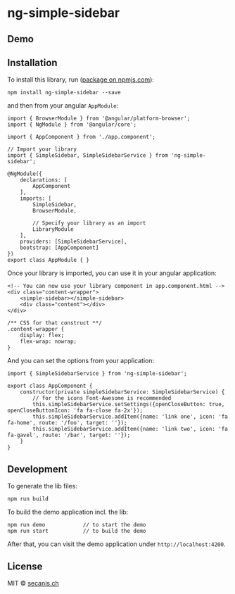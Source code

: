 # ng-simple-sidebar

## Demo



## Installation

To install this library, run ([package on npmjs.com](https://www.npmjs.com/package/ng-simple-sidebar)):

	npm install ng-simple-sidebar --save

and then from your angular `AppModule`:

	import { BrowserModule } from '@angular/platform-browser';
	import { NgModule } from '@angular/core';
	
	import { AppComponent } from './app.component';
	
	// Import your library
	import { SimpleSidebar, SimpleSidebarService } from 'ng-simple-sidebar';
	
	@NgModule({
		declarations: [
			AppComponent
		],
		imports: [
			SimpleSidebar,
			BrowserModule,
		
			// Specify your library as an import
			LibraryModule
		],
		providers: [SimpleSidebarService],
		bootstrap: [AppComponent]
	})
	export class AppModule { }

Once your library is imported, you can use it in your angular application:

	<!-- You can now use your library component in app.component.html -->
	<div class="content-wrapper">
		<simple-sidebar></simple-sidebar>
		<div class="content"></div>
	</div>

	/** CSS for that construct **/
	.content-wrapper {
		display: flex;
		flex-wrap: nowrap;
	}
	

And you can set the options from your application:

	import { SimpleSidebarService } from 'ng-simple-sidebar';
	
	export class AppComponent {
	    constructor(private simpleSidebarService: SimpleSidebarService) {
	        // for the icons Font-Awesome is recommended
	        this.simpleSidebarService.setSettings({openCloseButton: true, openCloseButtonIcon: 'fa fa-close fa-2x'});
	        this.simpleSidebarService.addItem({name: 'link one', icon: 'fa fa-home', route: '/foo', target: ''});
	        this.simpleSidebarService.addItem({name: 'link two', icon: 'fa fa-gavel', route: '/bar', target: ''});
	    }
	}


## Development

To generate the lib files:

	npm run build

To build the demo application incl. the lib:

	npm run demo			// to start the demo
	npm run start   		// to build the demo

After that, you can visit the demo application under `http://localhost:4200`.
	

## License

MIT © [secanis.ch](mailto:support@secanis.ch)
